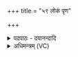 +++
title = "५९ लोकं पृण"

+++
<details><summary>पदपाठः - दयानन्दादि</summary>

लो॒कम्। पृ॒ण॒। छि॒द्रम्। पृ॒ण॒। अथो॒ इत्यथो॑। सी॒द॒। ध्रु॒वा। त्वम्। इ॒न्द्रा॒ग्नी इती॑न्द्रा॒ग्नी। त्वा॒। बृह॒स्पतिः॑। अ॒स्मिन्। योनौ॑। अ॒सी॒ष॒द॒न्। अ॒सी॒स॒द॒न्नित्य॑सीसदन्। ५९।
</details>

<details><summary>अधिमन्त्रम् (VC)</summary>

- इन्द्राग्नी देवते
- परमेष्ठी ऋषिः
- विराडनुष्टुप्
- गान्धारः
</details>